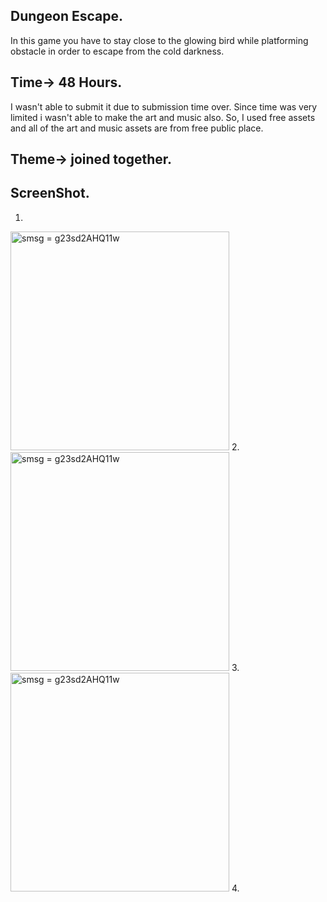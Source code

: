 ## Dungeon Escape.
In this game you have to stay close to the glowing bird while platforming
obstacle in order to escape from the cold darkness.

## Time-> 48 Hours.

I wasn't able to submit it due to submission time over.
Since time was very limited i wasn't able to make the art and music also.
So, I used free assets and all of the art and music assets are from free public place.

## Theme-> joined together.

## ScreenShot.
1.
<img src="https://i.ibb.co/4mRHTMs/Dungeon-Escape-DEBUG-13-06-2021-11-58-50-PM.png" width="350" title="smsg = g23sd2AHQ11w">
2.
<img src="https://i.ibb.co/Fq44knF/Dungeon-Escape-DEBUG-14-06-2021-12-00-39-AM.png" width="350" title="smsg = g23sd2AHQ11w">
3.
<img src="https://i.ibb.co/xgNCLDx/Dungeon-Escape-DEBUG-14-06-2021-12-01-06-AM.png" width="350" title="smsg = g23sd2AHQ11w">
4.